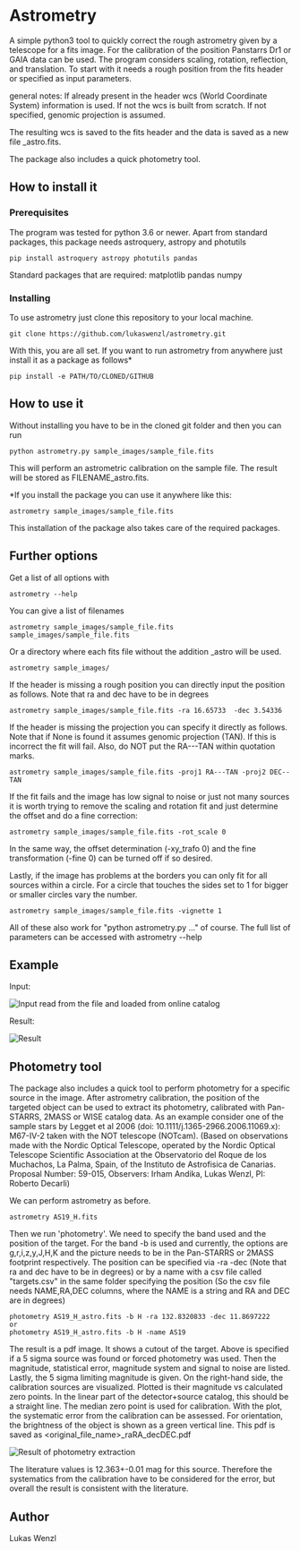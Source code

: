 # Astrometry

A simple python3 tool to quickly correct the rough astrometry given by a telescope for a fits image. For the calibration of the position Panstarrs Dr1 or GAIA data can be used. The program considers scaling, rotation, reflection, and translation. To start with it needs a rough position from the fits header or specified as input parameters.

general notes: If already present in the header wcs (World Coordinate System) information is used. If not the wcs is built from scratch. If not specified, genomic projection is assumed.

The resulting wcs is saved to the fits header and the data is saved as a new file <filename>_astro.fits.
  
The package also includes a quick photometry tool.



## How to install it

### Prerequisites

The program was tested for python 3.6 or newer.
Apart from standard packages, this package needs astroquery, astropy and photutils

```
pip install astroquery astropy photutils pandas

```

Standard packages that are required: matplotlib pandas numpy

### Installing

To use astrometry just clone this repository to your local machine.

```
git clone https://github.com/lukaswenzl/astrometry.git
```

With this, you are all set. If you want to run astrometry from anywhere just install it as a package as follows*

```
pip install -e PATH/TO/CLONED/GITHUB
```

## How to use it

Without installing you have to be in the cloned git folder and then you can run

```
python astrometry.py sample_images/sample_file.fits
```

This will perform an astrometric calibration on the sample file. The result will be stored as FILENAME_astro.fits. 

*If you install the package you can use it anywhere like this:

```
astrometry sample_images/sample_file.fits
```

This installation of the package also takes care of the required packages.


## Further options

Get a list of all options with

```
astrometry --help
```

You can give a list of filenames

```
astrometry sample_images/sample_file.fits sample_images/sample_file.fits
```

Or a directory where each fits file without the addition _astro will be used.

```
astrometry sample_images/
```

If the header is missing a rough position you can directly input the position as follows. Note that ra and dec have to be in degrees

```
astrometry sample_images/sample_file.fits -ra 16.65733  -dec 3.54336
```

If the header is missing the projection you can specify it directly as follows. Note that if None is found it assumes genomic projection (TAN). If this is incorrect the fit will fail. Also, do NOT put the RA---TAN within quotation marks.

```
astrometry sample_images/sample_file.fits -proj1 RA---TAN -proj2 DEC--TAN
```

If the fit fails and the image has low signal to noise or just not many sources it is worth trying to remove the scaling and rotation fit and just determine the offset and do a fine correction:

```
astrometry sample_images/sample_file.fits -rot_scale 0
```

In the same way, the offset determination (-xy_trafo 0) and the fine transformation (-fine 0) can be turned off if so desired.

Lastly, if the image has problems at the borders you can only fit for all sources within a circle. For a circle that touches the sides set to 1 for bigger or smaller circles vary the number.

```
astrometry sample_images/sample_file.fits -vignette 1
```

All of these also work for "python astrometry.py ..." of course.
The full list of parameters can be accessed with astrometry --help

## Example

Input:

![Input read from the file and loaded from online catalog](sample_images/sample_file_input.gif)

Result:

![Result](sample_images/sample_file_result.gif)

## Photometry tool

The package also includes a quick tool to perform photometry for a specific source in the image. After astrometry calibration, the position of the targeted object can be used to extract its photometry, calibrated with Pan-STARRS, 2MASS or WISE catalog data. As an example consider one of the sample stars by Legget et al 2006 (doi: 10.1111/j.1365-2966.2006.11069.x): M67-IV-2 taken with the NOT telescope (NOTcam). (Based on observations made with the Nordic Optical Telescope, operated by the Nordic Optical Telescope Scientific Association at the Observatorio del Roque de los Muchachos, La Palma, Spain, of the Instituto de Astrofisica de Canarias. Proposal Number:  59-015, Observers: Irham Andika, Lukas Wenzl, PI: Roberto Decarli)

We can perform astrometry as before.
```
astrometry AS19_H.fits
```

Then we run 'photometry'. We need to specify the band used and the position of the target. For the band -b is used and currently, the options are g,r,i,z,y,J,H,K and the picture needs to be in the Pan-STARRS or 2MASS footprint respectively. 
The position can be specified via -ra -dec (Note that ra and dec have to be in degrees) or by a name with a csv file called "targets.csv" in the same folder specifying the position (So the csv file needs NAME,RA,DEC columns, where the NAME is a string and RA and DEC are in degrees) 

```
photometry AS19_H_astro.fits -b H -ra 132.8320833 -dec 11.8697222
or
photometry AS19_H_astro.fits -b H -name AS19
```

The result is a pdf image. It shows a cutout of the target. Above is specified if a 5 sigma source was found or forced photometry was used. Then the magnitude, statistical error, magnitude system and signal to noise are listed. Lastly, the 5 sigma limiting magnitude is given. On the right-hand side, the calibration sources are visualized. Plotted is their magnitude vs calculated zero points. In the linear part of the detector+source catalog, this should be a straight line. The median zero point is used for calibration. With the plot, the systematic error from the calibration can be assessed. For orientation, the brightness of the object is shown as a green vertical line. This pdf is saved as <original_file_name>_raRA_decDEC.pdf 

![Result of photometry extraction](sample_images/AS19_photometry_result.png)

The literature values is 12.363+-0.01 mag for this source. Therefore the systematics from the calibration have to be considered for the error, but overall the result is consistent with the literature.



## Author

Lukas Wenzl 

